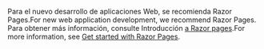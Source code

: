 <span data-ttu-id="f083a-101">Para el nuevo desarrollo de aplicaciones Web, se recomienda Razor Pages.</span><span class="sxs-lookup"><span data-stu-id="f083a-101">For new web application development, we recommend Razor Pages.</span></span> <span data-ttu-id="f083a-102">Para obtener más información, consulte Introducción [a Razor pages](/aspnet/core/tutorials/razor-pages/razor-pages-start).</span><span class="sxs-lookup"><span data-stu-id="f083a-102">For more information, see [Get started with Razor Pages](/aspnet/core/tutorials/razor-pages/razor-pages-start).</span></span>